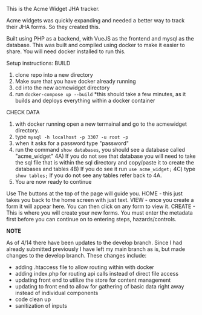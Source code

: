 This is the Acme Widget JHA tracker.

Acme widgets was quickly expanding and needed a better way to track their JHA forms. So they created this.

Built using PHP as a backend, with VueJS as the frontend and mysql as the database. This was built and compiled using docker to make it easier to share. You will need docker installed to run this.

Setup instructions:
BUILD
1) clone repo into a new directory
2) Make sure that you have docker already running
3) cd into the new acmewidget directory
4) run `docker-compose up --build`
*this should take a few minutes, as it builds and deploys everything within a docker container

CHECK DATA
1) with docker running open a new termainal and go to the acmewidget directory.
2) type `mysql -h localhost -p 3307 -u root -p`
3) when it asks for a password type "password"
4) run the command `show databases`, you should see a database called "acme_widget"
4A) If you do not see that database you will need to take the sql file that is within the sql directory and copy/paste it to create the databases and tables
4B) If you do see it run `use acme_widget;`
4C) type `show tables;` If you do not see any tables refer back to 4A.
5) You are now ready to continue

Use
The buttons at the top of the page will guide you.
HOME - this just takes you back to the home screen with just text.
VIEW - once you create a form it will appear here. You can then click on any form to view it.
CREATE - This is where you will create your new forms. You must enter the metadata first before you can continue on to entering steps, hazards/controls.

**NOTE**

As of 4/14 there have been updates to the develop branch. Since I had already submitted previously I have left my main branch as is, but made changes to the develop branch. These changes include:
- adding .htaccess file to allow routing within with docker
- adding index.php for routing api calls instead of direct file access
- updating front end to utilize the store for content management
- updating to front end to allow for gathering of basic data right away instead of individual components
- code clean up
- sanitization of inputs
